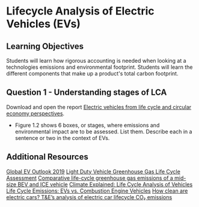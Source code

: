 # Lifecycle Analysis of Electric Vehicles (EVs)

## Learning Objectives
Students will learn how rigorous accounting is needed when looking at a technologies emissions and environmental footprint. Students will learn the different components that make up a product's total carbon footprint.

## Question 1 - Understanding stages of LCA
Download and open the report [Electric vehicles from life cycle and circular economy perspectives](https://www.eea.europa.eu/publications/electric-vehicles-from-life-cycle).

- Figure 1.2 shows 6 boxes, or stages, where emissions and environmental impact are to be assessed. List them. Describe each in a sentence or two in the context of EVs.


## Additional Resources
[Global EV Outlook 2019](https://www.iea.org/reports/global-ev-outlook-2019)
[Light Duty Vehicle Greenhouse Gas Life Cycle Assessment](https://www.energy.gov/sites/default/files/2024-07/eere-greet-fact-sheet_july-2024.pdf)
[Comparative life-cycle greenhouse gas emissions of a mid-size BEV and ICE vehicle](https://www.iea.org/data-and-statistics/charts/comparative-life-cycle-greenhouse-gas-emissions-of-a-mid-size-bev-and-ice-vehicle)
[Climate Explained: Life Cycle Analysis of Vehicles](https://www.savethesound.org/2023/09/22/climate-explained-life-cycle-analysis/)
[Life Cycle Emissions: EVs vs. Combustion Engine Vehicles](https://www.visualcapitalist.com/life-cycle-emissions-evs-vs-combustion-engine-vehicles/)
[How clean are electric cars? T&E’s analysis of electric car lifecycle CO₂ emissions](https://te-cdn.ams3.cdn.digitaloceanspaces.com/files/TEs-EV-life-cycle-analysis-LCA.pdf)

